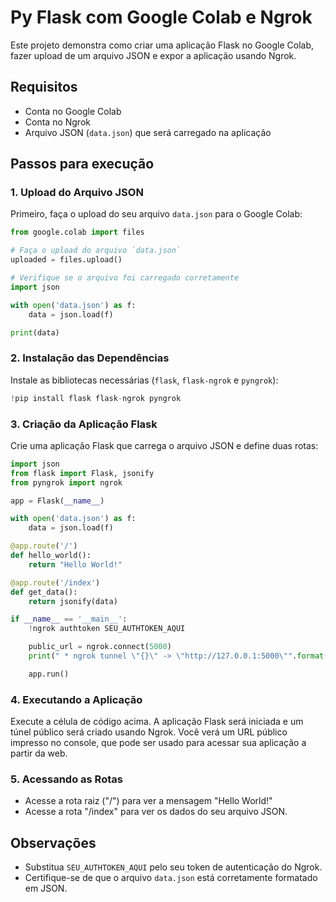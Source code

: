 # Py Flask com Google Colab e Ngrok

Este projeto demonstra como criar uma aplicação Flask no Google Colab, fazer upload de um arquivo JSON e expor a aplicação usando Ngrok.

## Requisitos

- Conta no Google Colab
- Conta no Ngrok
- Arquivo JSON (`data.json`) que será carregado na aplicação

## Passos para execução

### 1. Upload do Arquivo JSON

Primeiro, faça o upload do seu arquivo `data.json` para o Google Colab:

```python
from google.colab import files

# Faça o upload do arquivo `data.json`
uploaded = files.upload()

# Verifique se o arquivo foi carregado corretamente
import json

with open('data.json') as f:
    data = json.load(f)

print(data)
```

### 2. Instalação das Dependências

Instale as bibliotecas necessárias (`flask`, `flask-ngrok` e `pyngrok`):

```python
!pip install flask flask-ngrok pyngrok
```

### 3. Criação da Aplicação Flask

Crie uma aplicação Flask que carrega o arquivo JSON e define duas rotas:

```python
import json
from flask import Flask, jsonify
from pyngrok import ngrok

app = Flask(__name__)

with open('data.json') as f:
    data = json.load(f)

@app.route('/')
def hello_world():
    return "Hello World!"

@app.route('/index')
def get_data():
    return jsonify(data)

if __name__ == '__main__':
    !ngrok authtoken SEU_AUTHTOKEN_AQUI

    public_url = ngrok.connect(5000)
    print(" * ngrok tunnel \"{}\" -> \"http://127.0.0.1:5000\"".format(public_url))

    app.run()
```

### 4. Executando a Aplicação

Execute a célula de código acima. A aplicação Flask será iniciada e um túnel público será criado usando Ngrok. Você verá um URL público impresso no console, que pode ser usado para acessar sua aplicação a partir da web.

### 5. Acessando as Rotas

- Acesse a rota raiz ("/") para ver a mensagem "Hello World!"
- Acesse a rota "/index" para ver os dados do seu arquivo JSON.

## Observações

- Substitua `SEU_AUTHTOKEN_AQUI` pelo seu token de autenticação do Ngrok.
- Certifique-se de que o arquivo `data.json` está corretamente formatado em JSON.
